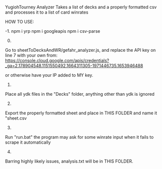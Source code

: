 YugiohTourney Analyzer Takes a list of decks and a properly formatted csv
and processes it to a list of card winrates

HOW TO USE:

-1.
npm i yrp
npm i googleapis
npm i csv-parse

0.
Go to sheetToDecksAndWR/gefahr_analyzer.js, and replace
the API key on line 7 with your own from:
https://console.cloud.google.com/apis/credentials?_ga=2.178904548.1151550492.1664311305-1971446735.1653946488

or otherwise have your IP added to MY key.

1.
Place all ydk files in the "Decks" folder, anything other than 
ydk is ignored

2.
Export the properly formatted sheet and place in THIS FOLDER 
and name it "sheet.csv

3. 
Run "run.bat" the program may ask for some winrate input when it
fails to scrape it automatically

4.
Barring highly likely issues, analysis.txt will be in THIS FOLDER.

